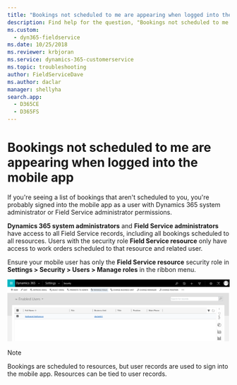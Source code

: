 ```yaml
---
title: "Bookings not scheduled to me are appearing when logged into the mobile app Dynamics 365 Field Service | MicrosoftDocs"
description: Find help for the question, "Bookings not scheduled to me are appearing when logged into the mobile app Dynamics 365 Field Service"
ms.custom: 
  - dyn365-fieldservice
ms.date: 10/25/2018
ms.reviewer: krbjoran
ms.service: dynamics-365-customerservice
ms.topic: troubleshooting
author: FieldServiceDave
ms.author: daclar
manager: shellyha
search.app: 
  - D365CE
  - D365FS
---
```


# Bookings not scheduled to me are appearing when logged into the mobile app

If you're seeing a list of bookings that aren't scheduled to you, you're probably signed into the mobile app as a user with Dynamics 365 system administrator or Field Service administrator permissions. 

**Dynamics 365 system administrators** and **Field Service administrators** have access to all Field Service records, including all bookings scheduled to all resources. Users with the security role **Field Service resource** only have access to work orders scheduled to that resource and related user.

Ensure your mobile user has only the **Field Service resource** security role in **Settings > Security > Users > Manage roles** in the ribbon menu.

![Screenshot of a user in the Enabled users list with the Manage Roles option highlighted](media/Mobile-FAQs-image23.png)  

>[!Note]
> Bookings are scheduled to resources, but user records are used to sign into the mobile app. Resources can be tied to user records.
